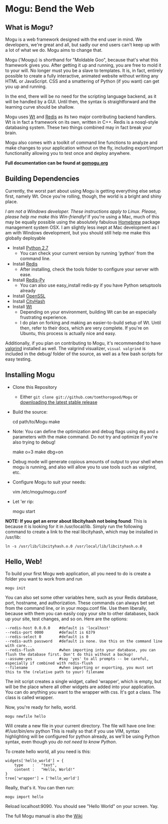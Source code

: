 # Mogu: Bend the Web #

## What is Mogu? #
Mogu is a web framework designed with the end user in mind. We developers, we're great and all,
but sadly our end users can't keep up with a lot of what we do. Mogu aims to change that. 

Mogu ('Moʊgu) is shorthand for "Moldable Goo", because that's what this framework gives you. After
getting it up and running, you are free to mold it to your will. No longer must you be a slave to
templates. It is, in fact, entirely possible to create a fully interactive, animated website without
writing any HTML or JavaScript. CSS and a smattering of Python (if you want) can get you up and running.

In the end, there will be no need for the scripting language backend, as it will be handled by a GUI.
Until then, the syntax is straightforward and the learning curve should be shallow.

Mogu uses [Wt](http://www.webtoolkit.eu) and [Redis](http://www.redis.io) as its two major contributing
backend handlers. Wt is in fact a framework on its own, written in C++. Redis is a nosql-style databasing
system. These two things combined may in fact break your brain. 

Mogu also comes with a toolkit of command line functions to analyze and make changes to your application
without on the fly, including export/import functionality allowing you to test once and deploy anywhere.

**Full documentation can be found at [gomogu.org](http://www.gomogu.org)**

## Building Dependencies #

Currently, the worst part about using Mogu is getting everything else setup first, namely Wt. Once you're
rolling, though, the world is a bright and shiny place. 

*I am not a Windows developer. These instructions apply to Linux. Please, please help me make this Win-friendly!*
If you're using a Mac, much of this may be equally possible using the absolutely fabulous
[Homebrew](http://mxcl.github.com/homebrew/) package management system OSX. I am slightly less inept at Mac
development as I am with Windows development, but you should still help me make this globally deployable

+ Install [Python 2.7](http://www.python.org)
    - You can check your current version by running 'python' from the command line.
+ Install [Redis](http://www.redis.io) 
    - After installing, check the tools folder to configure your server with ease.
+ Install [Redis-Py](http://www.github.com/andymccurdy/redis-py)
    - You can also use easy\_install redis-py if you have Python setuptools already
+ Install [OpenSSL](http://www.openssl.org)
+ Install [CityHash](http://code.google.com/p/cityhash/downloads/list)
+ Install [Wt](http://www.webtoolkit.eu)
    - Depending on your environment, building Wt can be an especially frustrating experience. 
    - I do plan on forking and making an easier-to-build setup of Wt. Until then, refer to their
      docs, which are very complete. If you're on Ubuntu, this process is actually nice and easy.

Additionally, if you plan on contributing to Mogu, it's recommended to have [valgrind](http://www.valgrind.org) installed as well. The valgrind visualizer, `visual valgrind` is included in the debug/ folder of the source, as well as a few bash scripts for easy testing.

## Installing Mogu #
+ Clone this Repository 
    - Either `git clone git://github.com/tomthorogood/Mogu` or [downloading the latest stable release](http://www.github.com/tomthorogood/Mogu/tags)

+ Build the source:

    cd path/to/Mogu
    make

+ Note: You can define the optimization and debug flags using `dbg` and `o` parameters with the make command. Do not try and optimize if you're also trying to debug!

    make o=3
    make dbg=on

+ Debug mode will generate copious amounts of output to your shell when mogu is running, and also will allow you to use tools such as valgrind, etc.     

+ Configure Mogu to suit your needs: 

    vim /etc/mogu/mogu.conf

+ Let 'er rip:

    mogu start

**NOTE: If you get an error about libcityhash not being found**: This is because it is looking for it in /usr/local/lib. Simply run the following command to create a link to the real libcityhash, which may be installed in /usr/lib:

    ln -s /usr/lib/libcityhash.o.0 /usr/local/lib/libcityhash.o.0

## Hello, Web! ##

To build your first Mogu web application, all you need to do is create a folder you want to work from and run

    mogu init
    
You can also set some other variables here, such as your Redis database, port, hostname, and authorization.
These commands can always bet set from the command line, or in your mogu.conf file. Use them liberally, because
with them you can easily copy your site to other databases, back up your site, test changes, and so on. 
Here are the options:

    --redis-host 0.0.0.0    #default is 'localhost'
    --redis-port 0000       #default is 6379
    --redis-select 0        #default is 0
    --redis-auth password   #default is none. Use this on the command line with care...
    --redis-flush           #when importing into your database, you can flush the database first. Don't do this without a backup!
    --assume-yes            #say 'yes' to all prompts -- be careful, especially if combined with redis-flush
    --filename              #when importing or exporting, you must set this to the (relative path to your) filename

The init script creates a single widget, called 'wrapper', which is empty, but will be the place where all other widgets
are added into your application. You can do anything you want to the wrapper with css. It's got a class. The class is called wrapper.

Now, you're ready for hello, world.

    mogu newfile hello

Will create a new file in your current directory. The file will have one line: #!/usr/bin/env python
This is really so that if you use VIM, syntax highlighting will be configured for python already, as we'll be
using Python syntax, even though you *do not need to know Python*.

To create hello world, all you need is this:

    widgets['hello_world'] = {
        type    :   "text",  
        content :   "Hello, World!"
    }
    tree['wrapper'] = ['hello_world']

Really, that's it.
You can then run:

    mogu import hello

Reload localhost:9090.
You should see "Hello World" on your screen. Yay.

The full Mogu manual is also the [Wiki](http://www.github.com/tomthorogood/mogu/wiki)
